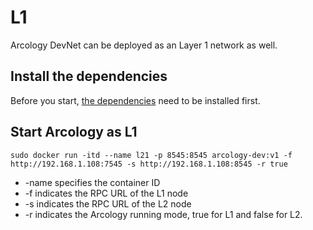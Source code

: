 # L1 

Arcology DevNet can be deployed as an Layer 1 network as well.

## Install the dependencies

Before you start, [the dependencies](./preparation.md) need to be installed first.

## Start Arcology as L1

``` shell
sudo docker run -itd --name l21 -p 8545:8545 arcology-dev:v1 -f http://192.168.1.108:7545 -s http://192.168.1.108:8545 -r true
```
- -name specifies the container ID
- -f indicates the RPC URL of the L1 node
- -s indicates the RPC URL of the L2 node
- -r indicates the Arcology running mode, true for L1 and false for L2.
